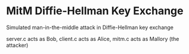 # MitM Diffie-Hellman Key Exchange
 Simulated man-in-the-middle attack in Diffie-Hellman key exchange

server.c acts as Bob, client.c acts as Alice, mitm.c acts as Mallory (the attacker)
